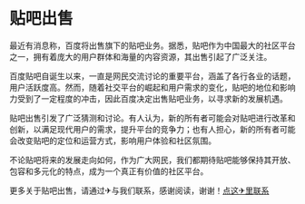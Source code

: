 # 贴吧出售

最近有消息称，百度将出售旗下的贴吧业务。据悉，贴吧作为中国最大的社区平台之一，拥有着庞大的用户群体和海量的内容资源，其出售引起了广泛关注。

百度贴吧自诞生以来，一直是网民交流讨论的重要平台，涵盖了各行各业的话题，用户活跃度高。然而，随着社交平台的崛起和用户需求的变化，贴吧的地位和影响力受到了一定程度的冲击，因此百度决定出售贴吧业务，以寻求新的发展机遇。

贴吧出售引发了广泛猜测和讨论。有人认为，新的所有者可能会对贴吧进行改革和创新，以满足现代用户的需求，提升平台的竞争力；也有人担心，新的所有者可能会改变贴吧的定位和运营方式，影响用户体验和社区氛围。

不论贴吧将来的发展走向如何，作为广大网民，我们都期待贴吧能够保持其开放、包容和多元化的特点，成为一个真正有价值的社区平台。

更多关于贴吧出售，请通过✈与我们联系，感谢阅读，谢谢！[点这✈里联系](https://ss.k02.cc)